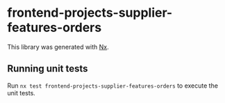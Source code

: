 # frontend-projects-supplier-features-orders

This library was generated with [Nx](https://nx.dev).

## Running unit tests

Run `nx test frontend-projects-supplier-features-orders` to execute the unit tests.
